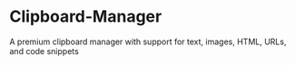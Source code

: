 # Clipboard-Manager
A premium clipboard manager with support for text, images, HTML, URLs, and code snippets
